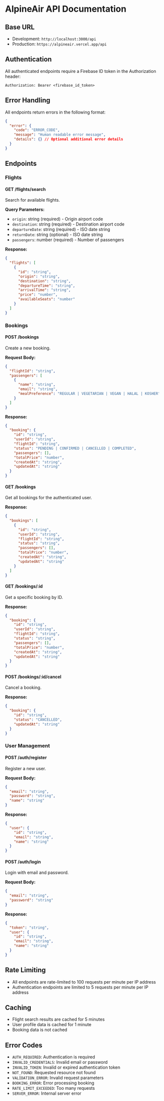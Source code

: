 # AlpineAir API Documentation

## Base URL
- Development: `http://localhost:3000/api`
- Production: `https://alpineair.vercel.app/api`

## Authentication
All authenticated endpoints require a Firebase ID token in the Authorization header:
```
Authorization: Bearer <firebase_id_token>
```

## Error Handling
All endpoints return errors in the following format:
```json
{
  "error": {
    "code": "ERROR_CODE",
    "message": "Human readable error message",
    "details": {} // Optional additional error details
  }
}
```

## Endpoints

### Flights

#### GET /flights/search
Search for available flights.

**Query Parameters:**
- `origin`: string (required) - Origin airport code
- `destination`: string (required) - Destination airport code
- `departureDate`: string (required) - ISO date string
- `returnDate`: string (optional) - ISO date string
- `passengers`: number (required) - Number of passengers

**Response:**
```json
{
  "flights": [
    {
      "id": "string",
      "origin": "string",
      "destination": "string",
      "departureTime": "string",
      "arrivalTime": "string",
      "price": "number",
      "availableSeats": "number"
    }
  ]
}
```

### Bookings

#### POST /bookings
Create a new booking.

**Request Body:**
```json
{
  "flightId": "string",
  "passengers": [
    {
      "name": "string",
      "email": "string",
      "mealPreference": "REGULAR | VEGETARIAN | VEGAN | HALAL | KOSHER"
    }
  ]
}
```

**Response:**
```json
{
  "booking": {
    "id": "string",
    "userId": "string",
    "flightId": "string",
    "status": "PENDING | CONFIRMED | CANCELLED | COMPLETED",
    "passengers": [],
    "totalPrice": "number",
    "createdAt": "string",
    "updatedAt": "string"
  }
}
```

#### GET /bookings
Get all bookings for the authenticated user.

**Response:**
```json
{
  "bookings": [
    {
      "id": "string",
      "userId": "string",
      "flightId": "string",
      "status": "string",
      "passengers": [],
      "totalPrice": "number",
      "createdAt": "string",
      "updatedAt": "string"
    }
  ]
}
```

#### GET /bookings/:id
Get a specific booking by ID.

**Response:**
```json
{
  "booking": {
    "id": "string",
    "userId": "string",
    "flightId": "string",
    "status": "string",
    "passengers": [],
    "totalPrice": "number",
    "createdAt": "string",
    "updatedAt": "string"
  }
}
```

#### POST /bookings/:id/cancel
Cancel a booking.

**Response:**
```json
{
  "booking": {
    "id": "string",
    "status": "CANCELLED",
    "updatedAt": "string"
  }
}
```

### User Management

#### POST /auth/register
Register a new user.

**Request Body:**
```json
{
  "email": "string",
  "password": "string",
  "name": "string"
}
```

**Response:**
```json
{
  "user": {
    "id": "string",
    "email": "string",
    "name": "string"
  }
}
```

#### POST /auth/login
Login with email and password.

**Request Body:**
```json
{
  "email": "string",
  "password": "string"
}
```

**Response:**
```json
{
  "token": "string",
  "user": {
    "id": "string",
    "email": "string",
    "name": "string"
  }
}
```

## Rate Limiting
- All endpoints are rate-limited to 100 requests per minute per IP address
- Authentication endpoints are limited to 5 requests per minute per IP address

## Caching
- Flight search results are cached for 5 minutes
- User profile data is cached for 1 minute
- Booking data is not cached

## Error Codes
- `AUTH_REQUIRED`: Authentication is required
- `INVALID_CREDENTIALS`: Invalid email or password
- `INVALID_TOKEN`: Invalid or expired authentication token
- `NOT_FOUND`: Requested resource not found
- `VALIDATION_ERROR`: Invalid request parameters
- `BOOKING_ERROR`: Error processing booking
- `RATE_LIMIT_EXCEEDED`: Too many requests
- `SERVER_ERROR`: Internal server error 